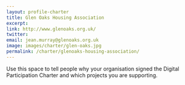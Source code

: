 ```yaml
---
layout: profile-charter
title: Glen Oaks Housing Association
excerpt: 
link: http://www.glenoaks.org.uk/
twitter: 
email: jean.murray@glenoaks.org.uk
image: images/charter/glen-oaks.jpg
permalink: /charter/glenoaks-housing-association/ 
---
```


Use this space to tell people why your organisation signed the Digital Participation Charter and which projects you are supporting.
